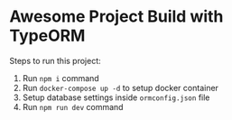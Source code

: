 # Awesome Project Build with TypeORM

Steps to run this project:

1. Run `npm i` command
2. Run `docker-compose up -d` to setup docker container
3. Setup database settings inside `ormconfig.json` file
4. Run `npm run dev` command
